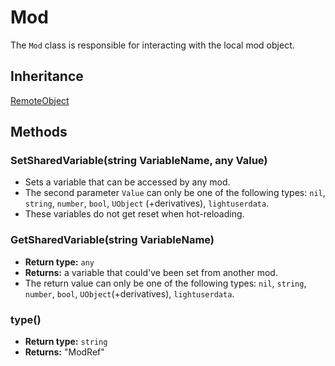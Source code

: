# Mod

The `Mod` class is responsible for interacting with the local mod object.

## Inheritance
[RemoteObject](./remoteobject.md)

## Methods

### SetSharedVariable(string VariableName, any Value)

- Sets a variable that can be accessed by any mod.
- The second parameter `Value` can only be one of the following types: `nil`, `string`, `number`, `bool`, `UObject` (+derivatives), `lightuserdata`.
- These variables do not get reset when hot-reloading.

### GetSharedVariable(string VariableName)

- **Return type:** `any`
- **Returns:** a variable that could've been set from another mod.
- The return value can only be one of the following types: `nil`, `string`, `number`, `bool`, `UObject`(+derivatives), `lightuserdata`.

### type()

- **Return type:** `string`
- **Returns:** "ModRef"